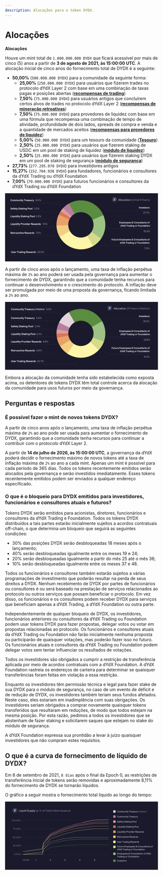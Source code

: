 ```yaml
---
description: Alocações para o token DYDX.
---
```


# Alocações

**Alocações**

Houve um mint total de `1.000.000.000 DYDX` que ficará acessível por mais de cinco (5) anos a partir de **3 de agosto de 2021, às 15:00:00 UTC**. A alocação inicial de cinco anos do fornecimento total de DYDX é a seguinte:

* **50,00%** (`500.000.000 DYDX`) para a comunidade da seguinte forma:
   * **25,00%** (`250.000.000 DYDX`) para usuários que fizerem trades no protocolo dYdX Layer 2 com base em uma combinação de taxas pagas e posições abertas ([**recompensas de trading**](../rewards/trading-rewards.md))
   * **7,50%** (`75.000.000 DYDX`) para usuários antigos que concluírem certos alvos de trades no protocolo dYdX Layer 2 ([**recompensas de mineração retroativas**](../rewards/retroactive-mining-rewards.md))
   * **7,50%** (`75.000.000 DYDX`) para provedores de liquidez com base em uma fórmula que recompensa uma combinação de tempo de atividade, profundidade de dois lados, spreads de compra e venda e a quantidade de mercados aceitos ([**recompensas para provedores de liquidez**](../rewards/liquidity-provider-rewards.md))
   * **5,00%** (`50.000.000 DYDX`) para um tesouro da comunidade ([**Tesouro**](community-treasury.md))
   * **2,50%** (`25.000.000 DYDX`) para usuários que fizerem staking de USDC em um pool de staking de liquidez ([**módulo de liquidez**](../staking-pools/liquidity-staking-pool.md))
   * **2,50%** (`25.000.000 DYDX`) para usuários que fizerem staking DYDX em um pool de staking de segurança ([**módulo de segurança**](../staking-pools/safety-staking-pool.md))
* **27,73%** (`277.295.070 DYDX`) para investidores antigos
* **15,27%** (`152.704.930 DYDX`) para fundadores, funcionários e consultores da dYdX Trading ou dYdX Foundation
* **7,00%** (`70.000.000 DYDX`) para futuros funcionários e consultores da dYdX Trading ou dYdX Foundation

![](<../.gitbook/assets/DYDX Allocations (Initial 5 Years) (1).png>)

A partir de cinco anos após o lançamento, uma taxa de inflação perpétua máxima de `2%` ao ano poderá ser usada pela governança para aumentar o fornecimento de DYDX, garantindo que a comunidade tenha recursos para continuar o desenvolvimento e o crescimento do protocolo. A inflação deve ser promulgada por meio de uma proposta da governança, ficando limitada a `2%` ao ano.

![](<../.gitbook/assets/Allocation 10 Years Inflation (1) (1).png>)

Embora a alocação da comunidade tenha sido estabelecida como exposta acima, os detentores de tokens DYDX têm total controle acerca da alocação da comunidade para usos futuros por meio da governança.

## **Perguntas e respostas**

### **É possível fazer o mint de novos tokens DYDX?**

A partir de cinco anos após o lançamento, uma taxa de inflação perpétua máxima de `2%` ao ano pode ser usada para aumentar o fornecimento de DYDX, garantindo que a comunidade tenha recursos para continuar a contribuir com o protocolo dYdX Layer 2.

A partir de **14 de julho de 2026, às 15:00:00 UTC**, a governança da dYdX poderá decidir o fornecimento máximo de novos tokens até a taxa de inflação máxima de `2%` ao ano a cada mint. Apenas um mint é possível para cada período de 365 dias. Todos os tokens recentemente emitidos serão alocados pela governança e serão investidos imediatamente. Esses tokens recentemente emitidos podem ser enviados a qualquer endereço especificado.

### **O que é o bloqueio para DYDX emitidos para investidores, funcionários e consultores atuais e futuros?**

Tokens DYDX serão emitidos para acionistas, diretores, funcionários e consultores da dYdX Trading e Foundation. Todos os tokens DYDX distribuídos a tais partes estarão inicialmente sujeitos a acordos contratuais off-chain, o que determina um bloqueio que seguirá as seguintes condições:

* 30% das posições DYDX serão desbloqueadas 18 meses após o lançamento;
* 40% serão desbloqueadas igualmente entre os meses 19 e 24;
* 20% serão desbloqueadas igualmente a partir do mês 25 até o mês 36;
* 10% serão desbloqueadas igualmente entre os meses 37 e 48.

Todos os funcionários e consultores também estarão sujeitos a várias programações de investimento que poderão resultar na perda de seus direitos a DYDX. Nenhum recebimento de DYDX por partes de funcionários ou consultores é ou será baseado na prestação de serviços relacionados ao protocolo ou outros serviços que possam beneficiar o protocolo. Em vez disso, os funcionários e os consultores podem receber DYDX para serviços que beneficiam apenas a dYdX Trading, a dYdX Foundation ou outra parte.

Independentemente de qualquer bloqueio de DYDX, os investidores, funcionários anteriores ou consultores da dYdX Trading ou Foundation podem usar tokens DYDX para fazer propostas, delegar votos ou votar em propostas relacionadas ao protocolo. Os funcionários e consultores atuais da dYdX Trading ou Foundation não farão inicialmente nenhuma proposta ou participarão de quaisquer votações, mas poderão fazer isso no futuro. Os funcionários atuais e consultores da dYdX Trading ou Foundation podem delegar votos sem tentar influenciar os resultados de votações.

Todos os investidores são obrigados a cumprir a restrição de transferência aplicada por meio de acordos contratuais com a dYdX Foundation. A dYdX Foundation rastreia os endereços de carteira para determinar se quaisquer transferências foram feitas em violação a essa restrição.

Enquanto os investidores têm permissão técnica e legal para fazer stake de sua DYDX para o módulo de segurança, no caso de um evento de déficit e de redução de DYDX, os investidores também teriam seus fundos afetados. Neste caso, eles estariam em inadimplência com suas obrigações. Os investidores seriam obrigados a comprar novamente quaisquer tokens transferidos que resultaram em reduções, de modo que todos estejam na mesma posição. Por esta razão, pedimos a todos os investidores que se abstenham de fazer staking e solicitarem saques que estejam no stake do módulo de segurança.

A dYdX Foundation expressa sua prontidão a levar à juízo quaisquer investidores que não cumpram estes requisitos.

## O que é a curva de fornecimento de líquido de DYDX?

Em 8 de setembro de 2021, `8 dias` após o final da Epoch 0, as restrições de transferência inicial de tokens serão removidas e aproximadamente 8,11% do fornecimento de DYDX se tornarão líquidos.

O gráfico a seguir mostra o fornecimento total líquido ao longo do tempo:

![](<../.gitbook/assets/Liquid Supply Schedule (2) (1).png>)
